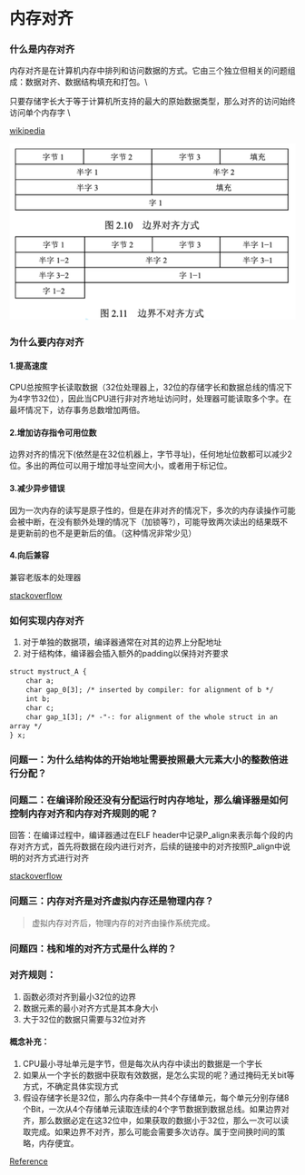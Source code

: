 # 内存对齐


### 什么是内存对齐
内存对齐是在计算机内存中排列和访问数据的方式。它由三个独立但相关的问题组成：数据对齐、数据结构填充和打包。\

只要存储字长大于等于计算机所支持的最大的原始数据类型，那么对齐的访问始终访问单个内存字 \

[wikipedia](https://en.wikipedia.org/wiki/Data_structure_alignment)

![alt text](image/image_data_align.png)


### 为什么要内存对齐

#### 1.提高速度
CPU总按照字长读取数据（32位处理器上，32位的存储字长和数据总线的情况下为4字节32位），因此当CPU进行非对齐地址访问时，处理器可能读取多个字。在最坏情况下，访存事务总数增加两倍。

#### 2.增加访存指令可用位数

边界对齐的情况下(依然是在32位机器上，字节寻址)，任何地址位数都可以减少2位。多出的两位可以用于增加寻址空间大小，或者用于标记位。

#### 3.减少异步错误

因为一次内存的读写是原子性的，但是在非对齐的情况下，多次的内存读操作可能会被中断，在没有额外处理的情况下（加锁等?），可能导致两次读出的结果既不是更新前的也不是更新后的值。（这种情况非常少见）

#### 4.向后兼容

兼容老版本的处理器


[stackoverflow](https://stackoverflow.com/questions/381244/purpose-of-memory-alignment)

### 如何实现内存对齐

1. 对于单独的数据项，编译器通常在对其的边界上分配地址
2. 对于结构体，编译器会插入额外的padding以保持对齐要求
```
struct mystruct_A {
    char a;
    char gap_0[3]; /* inserted by compiler: for alignment of b */
    int b;
    char c;
    char gap_1[3]; /* -"-: for alignment of the whole struct in an array */
} x;
```


### 问题一：为什么结构体的开始地址需要按照最大元素大小的整数倍进行分配？

### 问题二：在编译阶段还没有分配运行时内存地址，那么编译器是如何控制内存对齐和内存对齐规则的呢？

回答：在编译过程中，编译器通过在ELF header中记录P_align来表示每个段的内存对齐方式，首先将数据在段内进行对齐，后续的链接中的对齐按照P_align中说明的对齐方式进行对齐

[stackoverflow](https://stackoverflow.com/questions/63391927/what-is-p-align-in-elf-header)


### 问题三：内存对齐是对齐虚拟内存还是物理内存？

> 虚拟内存对齐后，物理内存的对齐由操作系统完成。

### 问题四：栈和堆的对齐方式是什么样的？

> 


### 对齐规则：
1. 函数必须对齐到最小32位的边界
2. 数据元素的最小对齐方式是其本身大小
3. 大于32位的数据只需要与32位对齐


#### 概念补充：
1. CPU最小寻址单元是字节，但是每次从内存中读出的数据是一个字长
2. 如果从一个字长的数据中获取有效数据，是怎么实现的呢？通过掩码无关bit等方式，不确定具体实现方式
3. 假设存储字长是32位，那么内存条中一共4个存储单元，每个单元分别存储8个Bit，一次从4个存储单元读取连续的4个字节数据到数据总线。如果边界对齐，那么数据必定在这32位中，如果获取的数据小于32位，那么一次可以读取完成。如果边界不对齐，那么可能会需要多次访存。属于空间换时间的策略，内存便宜。

[Reference](https://softwareengineering.stackexchange.com/questions/237293/how-byte-loading-storing-is-implemented-by-the-cpu)